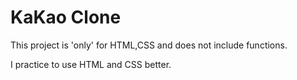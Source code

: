 # KaKao Clone

This project is 'only' for HTML,CSS and does not include functions.

I practice to use HTML and CSS better.
